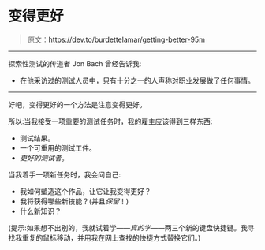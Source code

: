 # 变得更好

> 原文：<https://dev.to/burdettelamar/getting-better-95m>

* * *

探索性测试的传道者 Jon Bach 曾经告诉我:

*   在他采访过的测试人员中，只有十分之一的人声称对职业发展做了任何事情。

* * *

好吧，变得更好的一个方法是注意变得更好。

所以:当我接受一项重要的测试任务时，我的雇主应该得到三样东西:

*   测试结果。
*   一个可重用的测试工件。
*   *更好的测试者*。

当我着手一项新任务时，我会问自己:

*   我如何塑造这个作品，让它让我变得更好？
*   我将获得哪些新技能？(并且*保留*！)
*   什么新知识？

(提示:如果想不出别的，我就试着学——*真的学*——两三个新的键盘快捷键。我寻找我重复的鼠标移动，并用我在网上查找的快捷方式替换它们。)